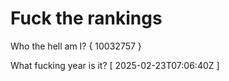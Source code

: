 # Fuck the rankings

Who the hell am I?
{ 10032757 }

What fucking year is it?
[ 2025-02-23T07:06:40Z ]
